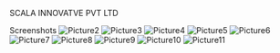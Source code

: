 SCALA INNOVATVE PVT LTD
                                                                
 Screenshots
![Picture2](https://user-images.githubusercontent.com/114084289/233111904-01e1a430-6a3d-426e-885a-ef6708c752ec.png)
![Picture3](https://user-images.githubusercontent.com/114084289/233112099-7b7316e1-d65f-49a2-a0bf-c0a31770ec51.png)
![Picture4](https://user-images.githubusercontent.com/114084289/233112140-5aead4ff-0e17-4bb1-bbee-11a570276942.png)
![Picture5](https://user-images.githubusercontent.com/114084289/233112162-a01077f4-d4f3-4339-a6a5-11a3c6af7913.png)
![Picture6](https://user-images.githubusercontent.com/114084289/233112174-76ef5214-af6d-4abe-9ca7-d26c98323d5a.png)
![Picture7](https://user-images.githubusercontent.com/114084289/233112179-65b204e1-0fac-49d6-8fd5-6174edb9c01d.png)
![Picture8](https://user-images.githubusercontent.com/114084289/233112185-26c67470-d9e0-4631-ad6d-dac6756be166.png)
![Picture9](https://user-images.githubusercontent.com/114084289/233112193-8e64d021-37ea-4788-8a92-9be3028dd6b4.png)
![Picture10](https://user-images.githubusercontent.com/114084289/233112201-ac6bf324-5baf-40f1-924e-74bacccf58ae.png)
![Picture11](https://user-images.githubusercontent.com/114084289/233112212-bc973582-3347-442f-b1f8-3f2efbb13f06.png)
